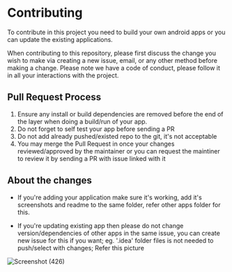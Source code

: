 # Contributing
To contribute in this project you need to build your own android apps or you can update the existing applications.

When contributing to this repository, please first discuss the change you wish to make via creating a new issue, email, or any other method before making a change.
Please note we have a code of conduct, please follow it in all your interactions with the project.

## Pull Request Process

1. Ensure any install or build dependencies are removed before the end of the layer when doing a 
   build/run of your app.
2. Do not forget to self test your app before sending a PR
3. Do not add already pushed/existed repo to the git, it's not acceptable
4. You may merge the Pull Request in once your changes reviewed/approved by the maintainer or you can request the maintiner to review it by sending a PR with issue linked with it

## About the changes
- If you're adding your application make sure it's working, add it's screenshots and readme to the same folder, refer other apps folder for this.

- If you're updating existing app then please do not change version/dependencies of other apps in the same issue, you can create new issue for this if you want;
eg. '.idea' folder files is not needed to push/select with changes;
Refer this picture

![Screenshot (426)](https://user-images.githubusercontent.com/51539518/135711180-808f6a12-1f35-4797-8414-c9853b4d08a5.png)


